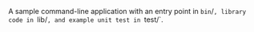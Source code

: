 A sample command-line application with an entry point in `bin`/`, library code
in `lib/`, and example unit test in `test/`.

